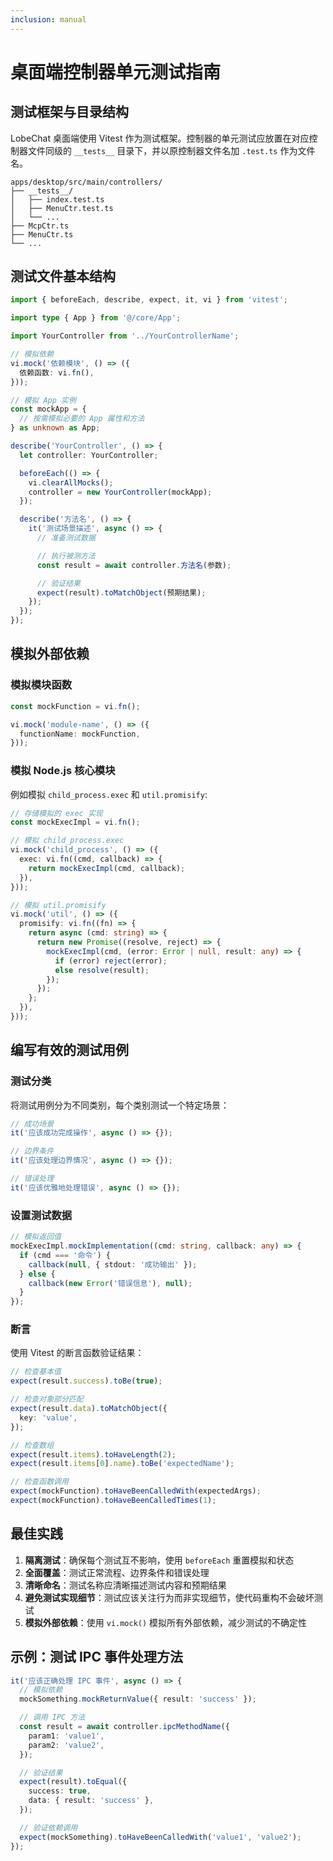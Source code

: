 ```yaml
---
inclusion: manual
---
```

# 桌面端控制器单元测试指南

## 测试框架与目录结构

LobeChat 桌面端使用 Vitest 作为测试框架。控制器的单元测试应放置在对应控制器文件同级的 `__tests__` 目录下，并以原控制器文件名加 `.test.ts` 作为文件名。

```
apps/desktop/src/main/controllers/
├── __tests__/
│   ├── index.test.ts
│   ├── MenuCtr.test.ts
│   └── ...
├── McpCtr.ts
├── MenuCtr.ts
└── ...
```

## 测试文件基本结构

```typescript
import { beforeEach, describe, expect, it, vi } from 'vitest';

import type { App } from '@/core/App';

import YourController from '../YourControllerName';

// 模拟依赖
vi.mock('依赖模块', () => ({
  依赖函数: vi.fn(),
}));

// 模拟 App 实例
const mockApp = {
  // 按需模拟必要的 App 属性和方法
} as unknown as App;

describe('YourController', () => {
  let controller: YourController;

  beforeEach(() => {
    vi.clearAllMocks();
    controller = new YourController(mockApp);
  });

  describe('方法名', () => {
    it('测试场景描述', async () => {
      // 准备测试数据

      // 执行被测方法
      const result = await controller.方法名(参数);

      // 验证结果
      expect(result).toMatchObject(预期结果);
    });
  });
});
```

## 模拟外部依赖

### 模拟模块函数

```typescript
const mockFunction = vi.fn();

vi.mock('module-name', () => ({
  functionName: mockFunction,
}));
```

### 模拟 Node.js 核心模块

例如模拟 `child_process.exec` 和 `util.promisify`:

```typescript
// 存储模拟的 exec 实现
const mockExecImpl = vi.fn();

// 模拟 child_process.exec
vi.mock('child_process', () => ({
  exec: vi.fn((cmd, callback) => {
    return mockExecImpl(cmd, callback);
  }),
}));

// 模拟 util.promisify
vi.mock('util', () => ({
  promisify: vi.fn((fn) => {
    return async (cmd: string) => {
      return new Promise((resolve, reject) => {
        mockExecImpl(cmd, (error: Error | null, result: any) => {
          if (error) reject(error);
          else resolve(result);
        });
      });
    };
  }),
}));
```

## 编写有效的测试用例

### 测试分类

将测试用例分为不同类别，每个类别测试一个特定场景：

```typescript
// 成功场景
it('应该成功完成操作', async () => {});

// 边界条件
it('应该处理边界情况', async () => {});

// 错误处理
it('应该优雅地处理错误', async () => {});
```

### 设置测试数据

```typescript
// 模拟返回值
mockExecImpl.mockImplementation((cmd: string, callback: any) => {
  if (cmd === '命令') {
    callback(null, { stdout: '成功输出' });
  } else {
    callback(new Error('错误信息'), null);
  }
});
```

### 断言

使用 Vitest 的断言函数验证结果：

```typescript
// 检查基本值
expect(result.success).toBe(true);

// 检查对象部分匹配
expect(result.data).toMatchObject({
  key: 'value',
});

// 检查数组
expect(result.items).toHaveLength(2);
expect(result.items[0].name).toBe('expectedName');

// 检查函数调用
expect(mockFunction).toHaveBeenCalledWith(expectedArgs);
expect(mockFunction).toHaveBeenCalledTimes(1);
```

## 最佳实践

1. **隔离测试**：确保每个测试互不影响，使用 `beforeEach` 重置模拟和状态
2. **全面覆盖**：测试正常流程、边界条件和错误处理
3. **清晰命名**：测试名称应清晰描述测试内容和预期结果
4. **避免测试实现细节**：测试应该关注行为而非实现细节，使代码重构不会破坏测试
5. **模拟外部依赖**：使用 `vi.mock()` 模拟所有外部依赖，减少测试的不确定性

## 示例：测试 IPC 事件处理方法

```typescript
it('应该正确处理 IPC 事件', async () => {
  // 模拟依赖
  mockSomething.mockReturnValue({ result: 'success' });

  // 调用 IPC 方法
  const result = await controller.ipcMethodName({
    param1: 'value1',
    param2: 'value2',
  });

  // 验证结果
  expect(result).toEqual({
    success: true,
    data: { result: 'success' },
  });

  // 验证依赖调用
  expect(mockSomething).toHaveBeenCalledWith('value1', 'value2');
});
```
